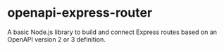 # openapi-express-router

A basic Node.js library to build and connect Express routes based on an OpenAPI version 2 or 3 definition.